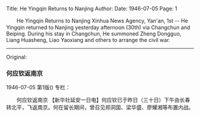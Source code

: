Title: He Yingqin Returns to Nanjing
Author:
Date: 1946-07-05
Page: 1

　　He Yingqin Returns to Nanjing
    Xinhua News Agency, Yan'an, 1st -- He Yingqin returned to Nanjing yesterday afternoon (30th) via Changchun and Beiping. During his stay in Changchun, He summoned Zheng Dongguo, Liang Huasheng, Liao Yaoxiang and others to arrange the civil war.



<hr /> 

Original: 


### 何应钦返南京

1946-07-05
第1版()
专栏：

　　何应钦返南京
    【新华社延安一日电】何应钦已于昨日（三十日）下午由长春转北平，飞返南京。何在留长期间，曾召见郑洞国、梁华盛、廖耀湘等布置内战。
